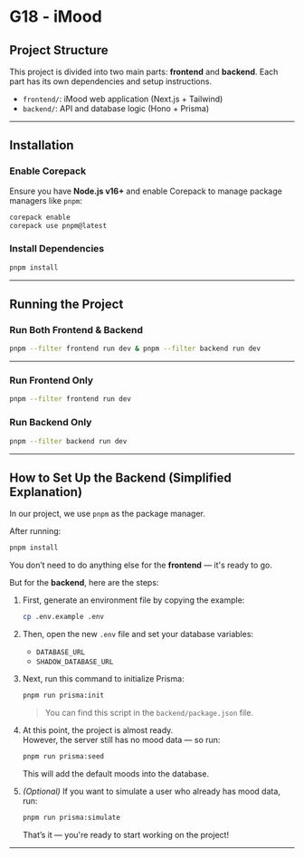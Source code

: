 # G18 - iMood

## Project Structure

This project is divided into two main parts: **frontend** and **backend**. Each part has its own dependencies and setup instructions.

- `frontend/`: iMood web application (Next.js + Tailwind)
- `backend/`: API and database logic (Hono + Prisma)

---

## Installation

### Enable Corepack

Ensure you have **Node.js v16+** and enable Corepack to manage package managers like `pnpm`:

```sh
corepack enable
corepack use pnpm@latest
```

### Install Dependencies

```sh
pnpm install
```

---

## Running the Project

### Run Both Frontend & Backend

```sh
pnpm --filter frontend run dev & pnpm --filter backend run dev
```

---

### Run Frontend Only

```sh
pnpm --filter frontend run dev
```

### Run Backend Only

```sh
pnpm --filter backend run dev
```

---

## How to Set Up the Backend (Simplified Explanation)

In our project, we use `pnpm` as the package manager.

After running:

```sh
pnpm install
```

You don’t need to do anything else for the **frontend** — it's ready to go.

But for the **backend**, here are the steps:

1. First, generate an environment file by copying the example:
   ```bash
   cp .env.example .env
   ```

2. Then, open the new `.env` file and set your database variables:
   - `DATABASE_URL`
   - `SHADOW_DATABASE_URL`

3. Next, run this command to initialize Prisma:
   ```bash
   pnpm run prisma:init
   ```
   > You can find this script in the `backend/package.json` file.

4. At this point, the project is almost ready.  
   However, the server still has no mood data — so run:
   ```bash
   pnpm run prisma:seed
   ```
   This will add the default moods into the database.

5. *(Optional)* If you want to simulate a user who already has mood data, run:
   ```bash
   pnpm run prisma:simulate
   ```

   That’s it — you're ready to start working on the project!

---